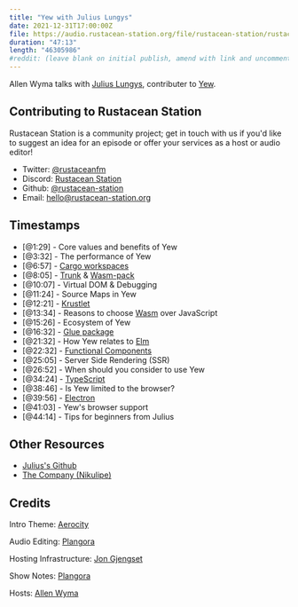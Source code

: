 ```yaml
---
title: "Yew with Julius Lungys"
date: 2021-12-31T17:00:00Z
file: https://audio.rustacean-station.org/file/rustacean-station/rustacean-station-e053-julius-lungys.mp3
duration: "47:13"
length: "46305986"
#reddit: (leave blank on initial publish, amend with link and uncomment this line after Reddit thread has been posted)
---
```

Allen Wyma talks with [Julius Lungys](https://twitter.com/voidpumpkin), contributer to [Yew](https://yew.rs/).


## Contributing to Rustacean Station

Rustacean Station is a community project; get in touch with us if you'd like to suggest an idea for an episode or offer your services as a host or audio editor!

- Twitter: [@rustaceanfm](https://twitter.com/rustaceanfm)
- Discord: [Rustacean Station](https://discord.gg/cHc3Gyc)
- Github: [@rustacean-station](https://github.com/rustacean-station/)
- Email: [hello@rustacean-station.org](mailto:hello@rustacean-station.org)

## Timestamps 

- [@1:29] -	Core values and benefits of Yew
- [@3:32] -	The performance of Yew	
- [@6:57] -	[Cargo workspaces](https://doc.rust-lang.org/book/ch14-03-cargo-workspaces.html#cargo-workspaces)
- [@8:05] - [Trunk](https://trunkrs.dev/) & [Wasm-pack](https://rustwasm.github.io/docs/wasm-pack/)
- [@10:07] - Virtual DOM & Debugging
- [@11:24] - Source Maps in Yew
- [@12:21] - [Krustlet](https://github.com/krustlet)
- [@13:34] - Reasons to choose [Wasm](https://webassembly.org/) over JavaScript
- [@15:26] - Ecosystem of Yew
- [@16:32] - [Glue package](https://crates.io/crates/wasm-glue)
- [@21:32] - How Yew relates to [Elm](https://elm-lang.org/)
- [@22:32] - [Functional Components](https://yew.rs/docs/next/concepts/function-components/introduction)
- [@25:05] - Server Side Rendering (SSR)
- [@26:52] - When should you consider to use Yew
- [@34:24] - [TypeScript](https://www.typescriptlang.org/)
- [@38:46] - Is Yew limited to the browser?
- [@39:56] - [Electron](https://www.electronjs.org/)
- [@41:03] - Yew's browser support
- [@44:14] - Tips for beginners from Julius

## Other Resources
- [Julius's Github](https://github.com/voidpumpkin)
- [The Company (Nikulipe)](Nikulipe)

## Credits
Intro Theme: [Aerocity](https://twitter.com/AerocityMusic)

Audio Editing: [Plangora](https://twitter.com/plangora)

Hosting Infrastructure: [Jon Gjengset](https://twitter.com/jonhoo/)

Show Notes: [Plangora](https://twitter.com/plangora)

Hosts: [Allen Wyma](https://twitter.com/allenwyma)